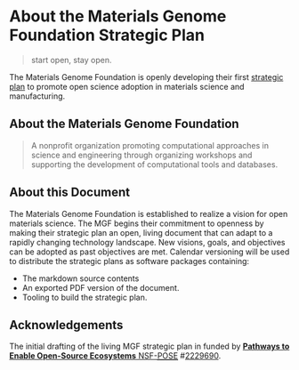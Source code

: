 # About the Materials Genome Foundation Strategic Plan

> start open, stay open.

The Materials Genome Foundation is openly developing their first [strategic plan] to promote open science adoption in materials science and manufacturing.

## About the Materials Genome Foundation

<blockquote cite="https://web.archive.org/web/20230329084404/https://materialsgenomefoundation.org/">
A nonprofit organization promoting computational approaches in science and engineering through organizing workshops and supporting the development of computational tools and databases.
</blockquote>

<!--https://web.archive.org/web/20230329084404/https://materialsgenomefoundation.org/-->


## About this Document

The Materials Genome Foundation is established to realize a vision for open materials science. 
The MGF begins their commitment to openness by making their strategic plan an open, living document that can adapt to a rapidly changing technology landscape. New visions, goals, and objectives can be adopted as past objectives are met.  Calendar versioning will be used to distribute the strategic plans as software packages containing:

* The markdown source contents
* An exported PDF version of the document.
* Tooling to build the strategic plan.

## Acknowledgements

The initial drafting of the living MGF strategic plan in funded by [__Pathways to Enable Open-Source Ecosystems__ NSF-<abbr title="Pathways to Enable Open-Source Ecosystems">POSE</abbr>][POSE] #[2229690][2229690].

[POSE]: https://www.nsf.gov/pubs/2022/nsf22572/nsf22572.htm
[2229690]: https://www.nsf.gov/awardsearch/showAward?AWD_ID=2229690 "A Path to Sustaining a New Open-Source Ecosystem for Materials Science"

[strategic plan]: #